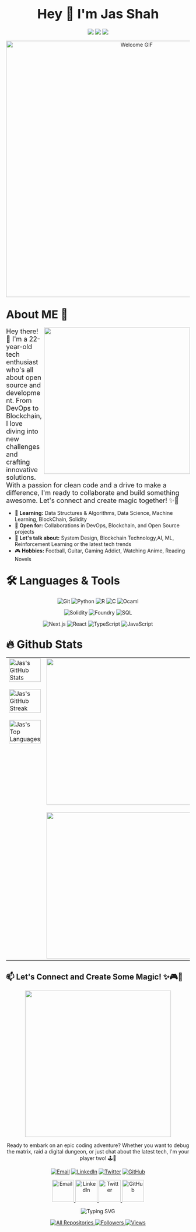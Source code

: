 # <div align="center" style="font-size: 36px;">Hey 👋 I'm Jas Shah</div>

<p align="center">
  <a href="mailto:jasdhiren.shah@stonybrook.edu"><img src="https://img.shields.io/badge/Email-jasdhiren.shah%40stonybrook.edu-blue?style=flat-square&logo=gmail" style="font-size: 20px;"></a>
  <a href="https://www.linkedin.com/in/jas-shah-709854233/"><img src="https://img.shields.io/badge/LinkedIn-Jas%20Shah-blue?style=flat-square&logo=linkedin" style="font-size: 20px;"></a>
  <a href="https://x.com/Jas529"><img src="https://img.shields.io/badge/Twitter-@Jas529-blue?style=flat-square&logo=twitter" style="font-size: 20px;"></a>
</p>

<div align="center">
  <img src="https://media.giphy.com/media/v1.Y2lkPTc5MGI3NjExejhydWFvc3JxZDhnNTU4NjF5dXo5cXl2Y3YxanhkM2JiMGh2dHg5dSZlcD12MV9naWZzX3NlYXJjaCZjdD1n/cXWakqw2hEr8aN5m2B/giphy.gif" alt="Welcome GIF" width="700" >
</div>

## <span style="font-size: 30px;">About ME 💬</span>

<img align="right" src="https://media2.giphy.com/media/v1.Y2lkPTc5MGI3NjExazNkaWh0bWp2N2txMWF2cHd6NnF5dnhqbHNpbzJkMXoyZ2NyN3hqdyZlcD12MV9pbnRlcm5hbF9naWZfYnlfaWQmY3Q9Zw/pHZ8BBgLaXPliFNudh/giphy.gif" width="400">

<span style="font-size: 18px;">
Hey there! 👋 I'm a 22-year-old tech enthusiast who's all about open source and development. From DevOps to Blockchain, I love diving into new challenges and crafting innovative solutions. With a passion for clean code and a drive to make a difference, I'm ready to collaborate and build something awesome. Let's connect and create magic together! ✨🚀
</span>

- 🌱 **Learning:** Data Structures & Algorithms, Data Science, Machine Learning, BlockChain, Solidity
- 💼 **Open for:** Collaborations in DevOps, Blockchain, and Open Source projects
- 💬 **Let's talk about:** System Design, Blockchain Technology,AI, ML, Reinforcement Learning or the latest tech trends
- 🎮 **Hobbies:** Football, Guitar, Gaming Addict, Watching Anime, Reading Novels

## <span style="font-size: 30px;">🛠️ Languages & Tools</span>

<p align="center">
  <img src="https://img.shields.io/badge/Git-F05032?style=for-the-badge&logo=git&logoColor=white" alt="Git" />
  <img src="https://img.shields.io/badge/Python-3776AB?style=for-the-badge&logo=python&logoColor=white" alt="Python">
  <img src="https://img.shields.io/badge/R-276DC3?style=for-the-badge&logo=R&logoColor=white" alt="R" />
  <img src="https://img.shields.io/badge/C-00599C?style=for-the-badge&logo=c&logoColor=white" alt="C" />
  <img src="https://img.shields.io/badge/OCaml-EF7A08?style=for-the-badge&logo=ocaml&logoColor=white" alt="Ocaml" />
</p>
<p align="center">
  <img src="https://img.shields.io/badge/Solidity-363636?style=for-the-badge&logo=solidity&logoColor=white" alt="Solidity" />
  <img src="https://img.shields.io/badge/Foundry-000000?style=for-the-badge&logo=ethereum&logoColor=white" alt="Foundry" />
  <img src="https://img.shields.io/badge/SQL-4479A1?style=for-the-badge&logo=postgresql&logoColor=white" alt="SQL" />
</p>
<p align="center">
  <img src="https://img.shields.io/badge/Next.js-000000?style=for-the-badge&logo=next.js&logoColor=white" alt="Next.js" />
  <img src="https://img.shields.io/badge/React-20232A?style=for-the-badge&logo=react&logoColor=61DAFB" alt="React" />
  <img src="https://img.shields.io/badge/TypeScript-007ACC?style=for-the-badge&logo=typescript&logoColor=white" alt="TypeScript" />
  <img src="https://img.shields.io/badge/JavaScript-F7DF1E?style=for-the-badge&logo=javascript&logoColor=black" alt="JavaScript" />
</p>

## <span style="font-size: 30px;">🔥 Github Stats</span>

<div align="center">
  <table>
    <tr>
      <td width="50%" valign="top">
        <img src="https://github-readme-stats.vercel.app/api?username=Arbiter09&show_icons=true&theme=tokyonight&hide_border=true" alt="Jas's GitHub Stats" width="100%"/>
        <img src="https://github-readme-streak-stats.herokuapp.com/?user=Arbiter09&theme=tokyonight&hide_border=true" alt="Jas's GitHub Streak" width="100%" style="margin-top: 20px;" />
        <img src="https://github-readme-stats.vercel.app/api/top-langs/?username=Arbiter09&layout=compact&theme=tokyonight&hide_border=true" alt="Jas's Top Languages" width="100%" style="margin-top: 20px;" />
      </td>
      <td width="50%" valign="top">
        <div align="right">
          <img src="https://github.com/Xx-Ashutosh-xX/Xx-Ashutosh-xX/blob/master/assets/13626.gif" width="400">
        </div>
        <div align="right" style="margin-top: 20px;">
          <img src="https://media.giphy.com/media/13GIgrGdslD9oQ/giphy.gif" width="400">
        </div>
      </td>
    </tr>
  </table>
</div>


## 📫 Let's Connect and Create Some Magic! ✨🎮🚀

<div align="center">
  <img src="https://github.com/Xx-Ashutosh-xX/Xx-Ashutosh-xX/blob/master/assets/93195.gif" width="400">
  <p>Ready to embark on an epic coding adventure? Whether you want to debug the matrix, raid a digital dungeon, or just chat about the latest tech, I'm your player two! 🕹️👾</p>
</div>

<div align="center">

  [![Email](https://img.shields.io/badge/Email-FF4500?style=for-the-badge&logo=gmail&logoColor=white)](mailto:jasdhiren.shah@stonybrook.edu)
  [![LinkedIn](https://img.shields.io/badge/LinkedIn-0077B5?style=for-the-badge&logo=linkedin&logoColor=white)](https://www.linkedin.com/in/jas-shah-709854233/)
  [![Twitter](https://img.shields.io/badge/Twitter-1DA1F2?style=for-the-badge&logo=twitter&logoColor=white)](https://x.com/Jas529)
  [![GitHub](https://img.shields.io/badge/GitHub-100000?style=for-the-badge&logo=github&logoColor=white)](https://github.com/Arbiter09)

  <a href="mailto:jasdhiren.shah@stonybrook.edu">
    <img src="https://media.giphy.com/media/KxlbRn0HuTW7gZID83/giphy.gif" width="60" height="60" alt="Email">
  </a>
  <a href="https://www.linkedin.com/in/jas-shah-709854233/">
    <img src="https://media.giphy.com/media/HQTYdpx1yhxWpugAi2/giphy.gif" width="60" height="60" alt="LinkedIn">
  </a>
  <a href="https://x.com/Jas529">
    <img src="https://media.giphy.com/media/H508mck9ufO9q6z76O/giphy.gif" width="60" height="60" alt="Twitter">
  </a>
  <a href="https://github.com/Arbiter09">
    <img src="https://media.giphy.com/media/KzJkzjggfGN5Py6nkT/giphy.gif" width="60" height="60" alt="GitHub">
  </a>

</div>

<div align="center">

  ![Typing SVG](https://readme-typing-svg.herokuapp.com?font=Fira+Code&pause=1000&color=00FF00&center=true&vCenter=true&width=435&lines=Debugging+the+universe...;Compiling+cosmic+code...;Decrypting+alien+transmissions...;Loading+next+adventure...)

</div>

<p align="center">
  <a href="https://github.com/Arbiter09?tab=repositories&sort=stargazers">
    <img alt="All Repositories" title="All Repos" src="https://custom-icon-badges.herokuapp.com/badge/-All%20Repos-2962FF?style=for-the-badge&logoColor=white&logo=repo"/>
  </a>
  <a href="https://github.com/Arbiter09?tab=followers">
    <img alt="Followers" title="Follow me on Github" src="https://custom-icon-badges.herokuapp.com/github/followers/Arbiter09?color=236ad3&labelColor=1155ba&style=for-the-badge&logo=person-add&label=Follow&logoColor=white"/>
  </a>
  <a href="https://github.com/Arbiter09">
    <img alt="Views" title="GitHub Profile Views" src="https://komarev.com/ghpvc/?username=Arbiter09&style=for-the-badge"/>
  </a>
</p>
